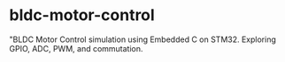 # bldc-motor-control
"BLDC Motor Control simulation using Embedded C on STM32. Exploring GPIO, ADC, PWM, and commutation.

